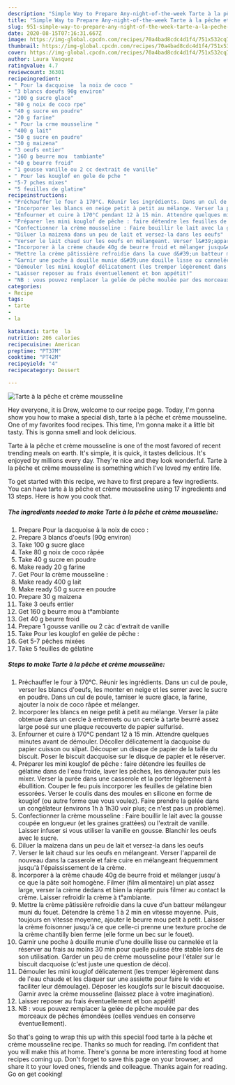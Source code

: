 ```yaml
---
description: "Simple Way to Prepare Any-night-of-the-week Tarte à la pêche et crème mousseline"
title: "Simple Way to Prepare Any-night-of-the-week Tarte à la pêche et crème mousseline"
slug: 951-simple-way-to-prepare-any-night-of-the-week-tarte-a-la-peche-et-creme-mousseline
date: 2020-08-15T07:16:31.667Z
image: https://img-global.cpcdn.com/recipes/70a4bad8cdc4d1f4/751x532cq70/tarte-a-la-peche-et-creme-mousseline-photo-principale-de-la-recette.jpg
thumbnail: https://img-global.cpcdn.com/recipes/70a4bad8cdc4d1f4/751x532cq70/tarte-a-la-peche-et-creme-mousseline-photo-principale-de-la-recette.jpg
cover: https://img-global.cpcdn.com/recipes/70a4bad8cdc4d1f4/751x532cq70/tarte-a-la-peche-et-creme-mousseline-photo-principale-de-la-recette.jpg
author: Laura Vasquez
ratingvalue: 4.7
reviewcount: 36301
recipeingredient:
- " Pour la dacquoise  la noix de coco "
- "3 blancs doeufs 90g environ"
- "100 g sucre glace"
- "80 g noix de coco rpe"
- "40 g sucre en poudre"
- "20 g farine"
- " Pour la crme mousseline "
- "400 g lait"
- "50 g sucre en poudre"
- "30 g maizena"
- "3 oeufs entier"
- "160 g beurre mou  tambiante"
- "40 g beurre froid"
- "1 gousse vanille ou 2 cc dextrait de vanille"
- " Pour les kouglof en gele de pche "
- "5-7 pches mixes"
- "5 feuilles de glatine"
recipeinstructions:
- "Préchauffer le four à 170°C. Réunir les ingrédients. Dans un cul de poule, verser les blancs d&#39;oeufs, les monter en neige et les serrer avec le sucre en poudre. Dans un cul de poule, tamiser le sucre glace, la farine, ajouter la noix de coco râpée et mélanger."
- "Incorporer les blancs en neige petit à petit au mélange. Verser la pâte obtenue dans un cercle à entremets ou un cercle à tarte beurré assez large posé sur une plaque recouverte de papier sulfurisé."
- "Enfourner et cuire à 170°C pendant 12 à 15 min. Attendre quelques minutes avant de démouler. Décoller délicatement la dacquoise du papier cuisson ou silpat. Découper un disque de papier de la taille du biscuit. Poser le biscuit dacquoise sur le disque de papier et le réserver."
- "Préparer les mini kouglof de pêche : faire détendre les feuilles de gélatine dans de l&#39;eau froide, laver les pêches, les dénoyauter puis les mixer. Verser la purée dans une casserole et la porter légèrement à ébullition. Couper le feu puis incorporer les feuilles de gélatine bien essorées. Verser le coulis dans des moules en silicone en forme de kouglof (ou autre forme que vous voulez). Faire prendre la gelée dans un congélateur (environs 1h à 1h30 voir plus; ce n&#39;est pas un problème)."
- "Confectionner la crème mousseline : Faire bouillir le lait avec la gousse coupée en longueur (et les graines grattées) ou l&#39;extrait de vanille. Laisser infuser si vous utiliser la vanille en gousse. Blanchir les oeufs avec le sucre."
- "Diluer la maizena dans un peu de lait et versez-la dans les oeufs"
- "Verser le lait chaud sur les oeufs en mélangeant. Verser l&#39;appareil de nouveau dans la casserole et faire cuire en mélangeant fréquemment jusqu&#39;à l&#39;épaississement de la crème."
- "Incorporer à la crème chaude 40g de beurre froid et mélanger jusqu&#39;à ce que la pâte soit homogène. Filmer (film alimentaire) un plat assez large, verser la crème dedans et bien la répartir puis filmer au contact la crème. Laisser refroidir la crème à t°ambiante."
- "Mettre la crème pâtissière refroidie dans la cuve d&#39;un batteur mélangeur muni du fouet. Détendre la crème 1 à 2 min en vitesse moyenne. Puis, toujours en vitesse moyenne, ajouter le beurre mou petit à petit. Laisser la crème foisonner jusqu&#39;à ce que celle-ci prenne une texture proche de la crème chantilly bien ferme (elle forme un bec sur le fouet)."
- "Garnir une poche à douille munie d&#39;une douille lisse ou cannelée et la réserver au frais au moins 30 min pour quelle puisse être stable lors de son utilisation. Garder un peu de crème mousseline pour l&#39;étaler sur le biscuit dacquoise (c&#39;est juste une question de déco)."
- "Démouler les mini kouglof délicatement (les tremper légèrement dans de l&#39;eau chaude et les claquer sur une assiette pour faire le vide et faciliter leur démoulage). Déposer les kouglofs sur le biscuit dacquoise. Garnir avec la crème mousseline (laissez place à votre imagination)."
- "Laisser reposer au frais éventuellement et bon appétit!"
- "NB : vous pouvez remplacer la gelée de pêche moulée par des morceaux de pêches émondées (celles vendues en conserve éventuellement)."
categories:
- Recipe
tags:
- tarte
- 
- la

katakunci: tarte  la 
nutrition: 206 calories
recipecuisine: American
preptime: "PT37M"
cooktime: "PT42M"
recipeyield: "4"
recipecategory: Dessert

---
```



![Tarte à la pêche et crème mousseline](https://img-global.cpcdn.com/recipes/70a4bad8cdc4d1f4/751x532cq70/tarte-a-la-peche-et-creme-mousseline-photo-principale-de-la-recette.jpg)

Hey everyone, it is Drew, welcome to our recipe page. Today, I'm gonna show you how to make a special dish, tarte à la pêche et crème mousseline. One of my favorites food recipes. This time, I'm gonna make it a little bit tasty. This is gonna smell and look delicious.



Tarte à la pêche et crème mousseline is one of the most favored of recent trending meals on earth. It's simple, it is quick, it tastes delicious. It's enjoyed by millions every day. They're nice and they look wonderful. Tarte à la pêche et crème mousseline is something which I've loved my entire life.


To get started with this recipe, we have to first prepare a few ingredients. You can have tarte à la pêche et crème mousseline using 17 ingredients and 13 steps. Here is how you cook that.

<!--inarticleads1-->

##### The ingredients needed to make Tarte à la pêche et crème mousseline:

1. Prepare  Pour la dacquoise à la noix de coco :
1. Prepare 3 blancs d&#39;oeufs (90g environ)
1. Take 100 g sucre glace
1. Take 80 g noix de coco râpée
1. Take 40 g sucre en poudre
1. Make ready 20 g farine
1. Get  Pour la crème mousseline :
1. Make ready 400 g lait
1. Make ready 50 g sucre en poudre
1. Prepare 30 g maizena
1. Take 3 oeufs entier
1. Get 160 g beurre mou à t°ambiante
1. Get 40 g beurre froid
1. Prepare 1 gousse vanille ou 2 càc d&#39;extrait de vanille
1. Take  Pour les kouglof en gelée de pêche :
1. Get 5-7 pêches mixées
1. Take 5 feuilles de gélatine




<!--inarticleads2-->

##### Steps to make Tarte à la pêche et crème mousseline:

1. Préchauffer le four à 170°C. Réunir les ingrédients. Dans un cul de poule, verser les blancs d&#39;oeufs, les monter en neige et les serrer avec le sucre en poudre. Dans un cul de poule, tamiser le sucre glace, la farine, ajouter la noix de coco râpée et mélanger.
1. Incorporer les blancs en neige petit à petit au mélange. Verser la pâte obtenue dans un cercle à entremets ou un cercle à tarte beurré assez large posé sur une plaque recouverte de papier sulfurisé.
1. Enfourner et cuire à 170°C pendant 12 à 15 min. Attendre quelques minutes avant de démouler. Décoller délicatement la dacquoise du papier cuisson ou silpat. Découper un disque de papier de la taille du biscuit. Poser le biscuit dacquoise sur le disque de papier et le réserver.
1. Préparer les mini kouglof de pêche : faire détendre les feuilles de gélatine dans de l&#39;eau froide, laver les pêches, les dénoyauter puis les mixer. Verser la purée dans une casserole et la porter légèrement à ébullition. Couper le feu puis incorporer les feuilles de gélatine bien essorées. Verser le coulis dans des moules en silicone en forme de kouglof (ou autre forme que vous voulez). Faire prendre la gelée dans un congélateur (environs 1h à 1h30 voir plus; ce n&#39;est pas un problème).
1. Confectionner la crème mousseline : Faire bouillir le lait avec la gousse coupée en longueur (et les graines grattées) ou l&#39;extrait de vanille. Laisser infuser si vous utiliser la vanille en gousse. Blanchir les oeufs avec le sucre.
1. Diluer la maizena dans un peu de lait et versez-la dans les oeufs
1. Verser le lait chaud sur les oeufs en mélangeant. Verser l&#39;appareil de nouveau dans la casserole et faire cuire en mélangeant fréquemment jusqu&#39;à l&#39;épaississement de la crème.
1. Incorporer à la crème chaude 40g de beurre froid et mélanger jusqu&#39;à ce que la pâte soit homogène. Filmer (film alimentaire) un plat assez large, verser la crème dedans et bien la répartir puis filmer au contact la crème. Laisser refroidir la crème à t°ambiante.
1. Mettre la crème pâtissière refroidie dans la cuve d&#39;un batteur mélangeur muni du fouet. Détendre la crème 1 à 2 min en vitesse moyenne. Puis, toujours en vitesse moyenne, ajouter le beurre mou petit à petit. Laisser la crème foisonner jusqu&#39;à ce que celle-ci prenne une texture proche de la crème chantilly bien ferme (elle forme un bec sur le fouet).
1. Garnir une poche à douille munie d&#39;une douille lisse ou cannelée et la réserver au frais au moins 30 min pour quelle puisse être stable lors de son utilisation. Garder un peu de crème mousseline pour l&#39;étaler sur le biscuit dacquoise (c&#39;est juste une question de déco).
1. Démouler les mini kouglof délicatement (les tremper légèrement dans de l&#39;eau chaude et les claquer sur une assiette pour faire le vide et faciliter leur démoulage). Déposer les kouglofs sur le biscuit dacquoise. Garnir avec la crème mousseline (laissez place à votre imagination).
1. Laisser reposer au frais éventuellement et bon appétit!
1. NB : vous pouvez remplacer la gelée de pêche moulée par des morceaux de pêches émondées (celles vendues en conserve éventuellement).




So that's going to wrap this up with this special food tarte à la pêche et crème mousseline recipe. Thanks so much for reading. I'm confident that you will make this at home. There's gonna be more interesting food at home recipes coming up. Don't forget to save this page on your browser, and share it to your loved ones, friends and colleague. Thanks again for reading. Go on get cooking!
